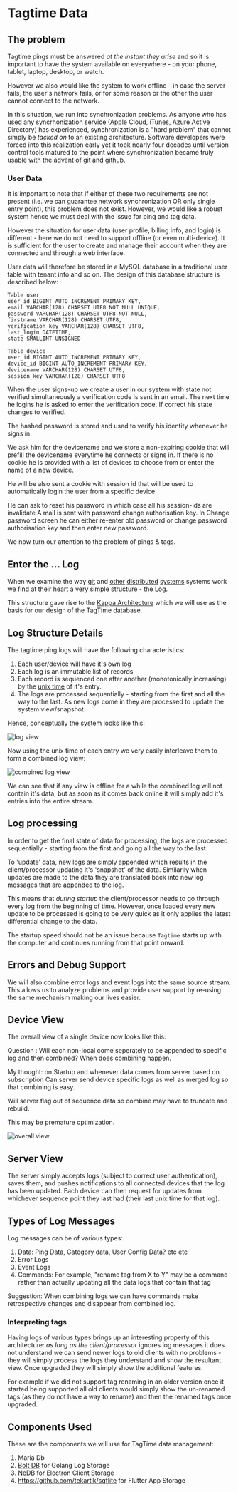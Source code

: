 # Tagtime Data

## The problem
Tagtime pings must be answered _at the instant they arise_ and so it is
important to have the system available on everywhere - on your phone,
tablet, laptop, desktop, or watch.

However we also would like the system to work offline - in case the
server fails, the user's network fails, or for some reason or the other
the user cannot connect to the network.

In this situation, we run into synchronization problems. As anyone who
has used any syncrhonization service (Apple Cloud, iTunes, Azure Active
Directory) has experienced, synchronization is a "hard problem" that
cannot simply be _tacked on_ to an existing architecture. Software
developers were forced into this realization early yet it took nearly
four decades until version control tools matured to the point where
synchronization became truly usable with the advent of
[git](https://git-scm.com/) and [github](https://github.com/).

### User Data
It is important to note that if either of these two requirements are not
present (i.e. we can guarantee network synchronization OR only single
entry point), this problem does not exist. However, we would like a
robust system hence we must deal with the issue for ping and tag data.

However the situation for user data (user profile, billing info, and
login) is different - here we do not need to support offline (or even
multi-device). It is sufficient for the user to create and manage their
account when they are connected and through a web interface.

User data will therefore be stored in a MySQL database in a traditional
user table with tenant info and so on. The design of this database
structure is described below:

    Table user
    user_id BIGINT AUTO_INCREMENT PRIMARY KEY,
    email VARCHAR(128) CHARSET UTF8 NOT NULL UNIQUE,
    password VARCHAR(128) CHARSET UTF8 NOT NULL,
    firstname VARCHAR(128) CHARSET UTF8,
    verification_key VARCHAR(128) CHARSET UTF8,
    last_login DATETIME,
    state SMALLINT UNSIGNED
    
    Table device
    user_id BIGINT AUTO_INCREMENT PRIMARY KEY,
    device_id BIGINT AUTO_INCREMENT PRIMARY KEY,
    devicename VARCHAR(128) CHARSET UTF8,
    session_key VARCHAR(128) CHARSET UTF8
    

When the user signs-up we create a user in our system with state not verified 
simultaneously a verification code is sent in an email. The next time he 
logins he is asked to enter the verification code. If correct his state changes
to verified.

The hashed password is stored and used to verify his identity whenever he signs in. 

We ask him for the devicename and we store a non-expiring cookie that will 
prefill the devicename everytime he connects or signs in. If there is no cookie
he is provided with a list of devices to choose from or enter the name of a 
new device.

He will be also sent a cookie with session id that will be used to automatically
login the user from a specific device


He can ask to reset his password in which case all his session-ids are invalidate
A mail is sent with password change authorisation key. In Change password screen
he can either re-enter old password or change password authorisation key and then
enter new password.


We now turn our attention to the problem of pings & tags.

## Enter the ... Log
When we examine the way [git](https://git-scm.com/) and
[other](https://bitcoin.org/bitcoin.pdf)
[distributed](https://en.wikipedia.org/wiki/Blockchain)
[systems](https://engineering.linkedin.com/distributed-systems/log-what-every-software-engineer-should-know-about-real-time-datas-unifying)
systems work we find at their heart a very simple structure - the Log.

This structure gave rise to the [Kappa
Architecture](http://milinda.pathirage.org/kappa-architecture.com/)
which we will use as the basis for our design of the TagTime database.

## Log Structure Details
The tagtime ping logs will have the following characteristics:
1. Each user/device will have it's own log
2. Each log is an immutable list of records
3. Each record is sequenced one after another (monotonically increasing)
   by the [unix time](https://en.wikipedia.org/wiki/Unix_time) of it's
   entry.
4. The logs are processed sequentially - starting from the first and all
   the way to the last. As new logs come in they are processed to update
   the system view/snapshot.

Hence, conceptually the system looks like this:

![log view](log-view.png)


Now using the unix time of each entry we very easily interleave them to
form a combined log view:

![combined log view](combined-log-view.png)


We can see that if any view is offline for a while the combined log will
not contain it's data, but as soon as it comes back online it will
simply add it's entries into the entire stream.

## Log processing
In order to get the final state of data for processing, the logs are
processed sequentially - starting from the first and going all the way
to the last.

To 'update' data, new logs are simply appended which results in the
client/processor updating it's 'snapshot' of the data. Similarily when
updates are made to the data they are translated back into new log
messages that are appended to the log.

This means that _during startup_ the client/processor needs to go
through every log from the beginning of time. However, once loaded every
new update to be processed is going to be very quick as it only applies
the latest differential change to the data.

The startup speed should not be an issue because `Tagtime` starts up
with the computer and continues running from that point onward.


## Errors and Debug Support
We will also combine error logs and event logs into the same source
stream. This allows us to analyze problems and provide user support
by re-using the same mechanism making our lives easier.

## Device View
The overall view of a single device now looks like this:


Question : Will each non-local come seperately to be appended to specific log
and then combined? When does combining happen. 

My thought: on Startup and whenever data comes from server based on subscription
Can server send device specific logs as well as merged log so that combining is easy.

Will server flag out of sequence data so combine may have to truncate and rebuild.

This may be premature optimization. 

![overall view](device-view.png)

## Server View
The server simply accepts logs (subject to correct user authentication),
saves them, and pushes notifications to all connected devices that the
log has been updated. Each device can then request for updates from
whichever sequence point they last had (their last unix time for that
log).

## Types of Log Messages
Log messages can be of various types:
1. Data: Ping Data, Category data, User Config Data? etc etc
2. Error Logs
3. Event Logs
4. Commands: For example, "rename tag from X to Y" may be a command
   rather than actually updating all the data logs that contain that tag

Suggestion: When combining logs we can have commands make retrospective 
changes and disappear from combined log. 

### Interpreting tags
Having logs of various types brings up an interesting property of this
architecture: _as long as the client/processor_ ignores log messages it
does not understand we can send newer logs to old clients with no
problems - they will simply process the logs they understand and show
the resultant view. Once upgraded they will simply show the additional
features.

For example if we did not support tag renaming in an older version once
it started being supported all old clients would simply show the
un-renamed tags (as they do not have a way to rename) and then the
renamed tags once upgraded.


## Components Used
These are the components we will use for TagTime data management:
1. Maria Db
2. [Bolt DB](https://github.com/coreos/bbolt) for Golang Log Storage
3. [NeDB](https://github.com/louischatriot/nedb) for Electron Client
   Storage
4. https://github.com/tekartik/sqflite for Flutter App Storage
